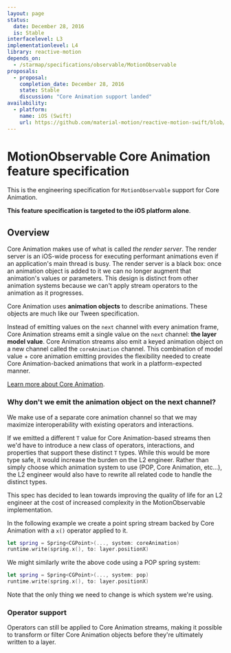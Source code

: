 ```yaml
---
layout: page
status:
  date: December 28, 2016
  is: Stable
interfacelevel: L3
implementationlevel: L4
library: reactive-motion
depends_on:
  - /starmap/specifications/observable/MotionObservable
proposals:
  - proposal:
    completion_date: December 28, 2016
    state: Stable
    discussion: "Core Animation support landed"
availability:
  - platform:
    name: iOS (Swift)
    url: https://github.com/material-motion/reactive-motion-swift/blob/develop/src/MotionObservable.swift
---
```


# MotionObservable Core Animation feature specification

This is the engineering specification for `MotionObservable` support for Core Animation.

**This feature specification is targeted to the iOS platform alone**.

## Overview

Core Animation makes use of what is called *the render server*. The render server is an iOS-wide
process for executing performant animations even if an application's main thread is busy. The render
server is a black box: once an animation object is added to it we can no longer augment that
animation's values or parameters. This design is distinct from other animation systems because we
can't apply stream operators to the animation as it progresses.

Core Animation uses **animation objects** to describe animations. These objects are much like our
Tween specification.

Instead of emitting values on the `next` channel with every animation frame, Core Animation streams
emit a single value on the `next` channel: **the layer model value**. Core Animation streams also
emit a keyed animation object on a new channel called the `coreAnimation` channel. This combination
of model value + core animation emitting provides the flexibility needed to create Core
Animation-backed animations that work in a platform-expected manner.

[Learn more about Core Animation](http://devstreaming.apple.com/videos/wwdc/2014/419xxli6f60a6bs/419/419_advanced_graphics_and_animation_performance.pdf).

### Why don't we emit the animation object on the next channel?

We make use of a separate core animation channel so that we may maximize interoperability with
existing operators and interactions.

If we emitted a different `T` value for Core Animation-based streams then we'd have to introduce a
new class of operators, interactions, and properties that support these distinct `T` types. While
this would be more type safe, it would increase the burden on the L2 engineer. Rather than simply
choose which animation system to use (POP, Core Animation, etc...), the L2 engineer would also have
to rewrite all related code to handle the distinct types.

This spec has decided to lean towards improving the quality of life for an L2 engineer at the cost
of increased complexity in the MotionObservable implementation.

In the following example we create a point spring stream backed by Core Animation with a `x()`
operator applied to it.

```swift
let spring = Spring<CGPoint>(..., system: coreAnimation)
runtime.write(spring.x(), to: layer.positionX)
```

We might similarly write the above code using a POP spring system:

```swift
let spring = Spring<CGPoint>(..., system: pop)
runtime.write(spring.x(), to: layer.positionX)
```

Note that the only thing we need to change is which system we're using.

### Operator support

Operators can still be applied to Core Animation streams, making it possible to transform or filter
Core Animation objects before they're ultimately written to a layer.
